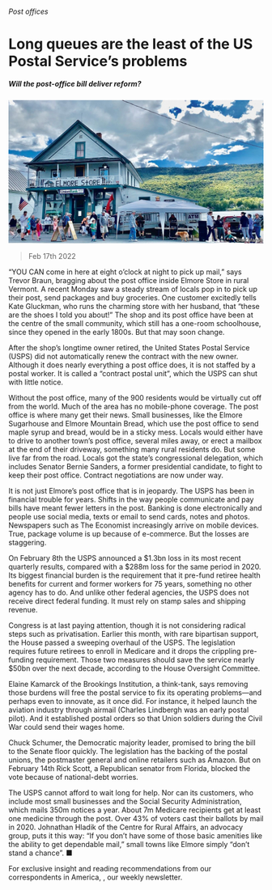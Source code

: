 ###### Post offices

# Long queues are the least of the US Postal Service’s problems 

##### Will the post-office bill deliver reform? 

![image](images/20220219_USP002_0.jpg) 

> Feb 17th 2022 

“YOU CAN come in here at eight o’clock at night to pick up mail,” says Trevor Braun, bragging about the post office inside Elmore Store in rural Vermont. A recent Monday saw a steady stream of locals pop in to pick up their post, send packages and buy groceries. One customer excitedly tells Kate Gluckman, who runs the charming store with her husband, that “these are the shoes I told you about!” The shop and its post office have been at the centre of the small community, which still has a one-room schoolhouse, since they opened in the early 1800s. But that may soon change.

After the shop’s longtime owner retired, the United States Postal Service (USPS) did not automatically renew the contract with the new owner. Although it does nearly everything a post office does, it is not staffed by a postal worker. It is called a “contract postal unit”, which the USPS can shut with little notice.


Without the post office, many of the 900 residents would be virtually cut off from the world. Much of the area has no mobile-phone coverage. The post office is where many get their news. Small businesses, like the Elmore Sugarhouse and Elmore Mountain Bread, which use the post office to send maple syrup and bread, would be in a sticky mess. Locals would either have to drive to another town’s post office, several miles away, or erect a mailbox at the end of their driveway, something many rural residents do. But some live far from the road. Locals got the state’s congressional delegation, which includes Senator Bernie Sanders, a former presidential candidate, to fight to keep their post office. Contract negotiations are now under way.

It is not just Elmore’s post office that is in jeopardy. The USPS has been in financial trouble for years. Shifts in the way people communicate and pay bills have meant fewer letters in the post. Banking is done electronically and people use social media, texts or email to send cards, notes and photos. Newspapers such as The Economist increasingly arrive on mobile devices. True, package volume is up because of e-commerce. But the losses are staggering.

On February 8th the USPS announced a $1.3bn loss in its most recent quarterly results, compared with a $288m loss for the same period in 2020. Its biggest financial burden is the requirement that it pre-fund retiree health benefits for current and former workers for 75 years, something no other agency has to do. And unlike other federal agencies, the USPS does not receive direct federal funding. It must rely on stamp sales and shipping revenue.

Congress is at last paying attention, though it is not considering radical steps such as privatisation. Earlier this month, with rare bipartisan support, the House passed a sweeping overhaul of the USPS. The legislation requires future retirees to enroll in Medicare and it drops the crippling pre-funding requirement. Those two measures should save the service nearly $50bn over the next decade, according to the House Oversight Committee.

Elaine Kamarck of the Brookings Institution, a think-tank, says removing those burdens will free the postal service to fix its operating problems—and perhaps even to innovate, as it once did. For instance, it helped launch the aviation industry through airmail (Charles Lindbergh was an early postal pilot). And it established postal orders so that Union soldiers during the Civil War could send their wages home.

Chuck Schumer, the Democratic majority leader, promised to bring the bill to the Senate floor quickly. The legislation has the backing of the postal unions, the postmaster general and online retailers such as Amazon. But on February 14th Rick Scott, a Republican senator from Florida, blocked the vote because of national-debt worries.

The USPS cannot afford to wait long for help. Nor can its customers, who include most small businesses and the Social Security Administration, which mails 350m notices a year. About 7m Medicare recipients get at least one medicine through the post. Over 43% of voters cast their ballots by mail in 2020. Johnathan Hladik of the Centre for Rural Affairs, an advocacy group, puts it this way: “If you don’t have some of those basic amenities like the ability to get dependable mail,” small towns like Elmore simply “don’t stand a chance”. ■

For exclusive insight and reading recommendations from our correspondents in America, , our weekly newsletter.

